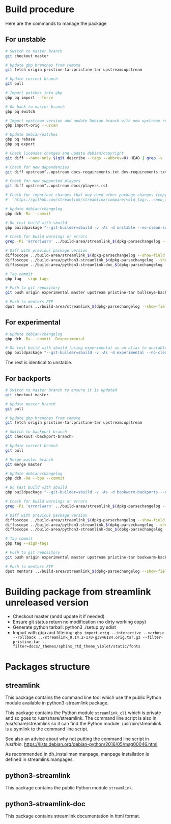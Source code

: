 # Build procedure

Here are the commands to manage the package

## For unstable

```sh
# Switch to master branch
git checkout master

# Update gbp branches from remote
git fetch origin pristine-tar:pristine-tar upstream:upstream

# Update current branch
git pull

# Import patches into gbp
gbp pq import --force

# Go back to master branch
gbp pq switch

# Import upstream version and update Debian branch with new upstream release
gbp import-orig --uscan

# Update debian/patches
gbp pq rebase
gbp pq export

# Check licenses changes and update debian/copyright
git diff --name-only $(git describe --tags --abbrev=0) HEAD | grep -v '^debian' | xargs grep -ni '\bCopyright\b'

# Check for new dependencies
git diff upstream^..upstream docs-requirements.txt dev-requirements.txt pyproject.toml docs/install.rst

# Check for new supported players
git diff upstream^..upstream docs/players.rst

# Check for important changes that may need other package changes (copyright, new patch, ...):
#  `https://github.com/streamlink/streamlink/compare/<old_tag>...<new_tag>`

# Update debian/changelog
gbp dch -Ra --commit

# Do test build with sbuild
gbp buildpackage "--git-builder=sbuild -v -As -d unstable --no-clean-source --run-lintian --lintian-opts=\"-EviIL +pedantic\" --run-autopkgtest --autopkgtest-root-args= --autopkgtest-opts=\"-- schroot %r-%a-sbuild\" --build-failed-commands '%SBUILD_SHELL'"

# Check for build warnings or errors
grep -Pi 'error|warn' ../build-area/streamlink_$(dpkg-parsechangelog --show-field Version)_amd64.build

# Diff with previous package version
diffoscope ../build-area/streamlink_$(dpkg-parsechangelog --show-field Version -c1 -o1)_all.deb ../build-area/streamlink_$(dpkg-parsechangelog --show-field Version)_all.deb --text-color=always | less -r -s
diffoscope ../build-area/python3-streamlink_$(dpkg-parsechangelog --show-field Version -c1 -o1)_all.deb ../build-area/python3-streamlink_$(dpkg-parsechangelog --show-field Version)_all.deb --text-color=always | less -r -s
diffoscope ../build-area/python3-streamlink-doc_$(dpkg-parsechangelog --show-field Version -c1 -o1)_all.deb ../build-area/python3-streamlink-doc_$(dpkg-parsechangelog --show-field Version)_all.deb --text-color=always | less -r -s

# Tag commit
gbp tag --sign-tags

# Push to git repository
git push origin experimental master upstream pristine-tar bullseye-backports --tags

# Push to mentors FTP
dput mentors ../build-area/streamlink_$(dpkg-parsechangelog --show-field Version)_amd64.changes
```

## For experimental

```sh
# Update debian/changelog
gbp dch -Ra --commit -Dexperimental

# Do test build with sbuild (using experimental as an alias to unstable schroot)
gbp buildpackage "--git-builder=sbuild -v -As -d experimental --no-clean-source --run-lintian --lintian-opts=\"-EviIL +pedantic\" --run-autopkgtest --autopkgtest-root-args= --autopkgtest-opts=\"-- schroot %r-%a-sbuild\" --build-failed-commands '%SBUILD_SHELL'" --extra-repository='deb http://deb.debian.org/debian experimental main' --build-dep-resolver=aspcud
```

The rest is identical to unstable.


## For backports

```sh
# Switch to master branch to ensure it is updated
git checkout master

# Update master branch
git pull

# Update gbp branches from remote
git fetch origin pristine-tar:pristine-tar upstream:upstream

# Switch to backport branch
git checkout <backport-branch>

# Update current branch
git pull

# Merge master branch
git merge master

# Update debian/changelog
gbp dch -Ra --bpo --commit

# Do test build with sbuild
gbp buildpackage "--git-builder=sbuild -v -As -d bookworm-backports --no-clean-source --run-lintian --lintian-opts=\"-EviIL +pedantic\" --run-autopkgtest --autopkgtest-root-args= --autopkgtest-opts=\"-- schroot stable-%a-sbuild\" --build-failed-commands '%SBUILD_SHELL' --build-dep-resolver=aptitude"

# Check for build warnings or errors
grep -Pi 'error|warn' ../build-area/streamlink_$(dpkg-parsechangelog --show-field Version)_amd64.build

# Diff with previous package version
diffoscope ../build-area/streamlink_$(dpkg-parsechangelog --show-field Version -c1 -o1)_all.deb ../build-area/streamlink_$(dpkg-parsechangelog --show-field Version)_all.deb --text-color=always | less -r -s
diffoscope ../build-area/python3-streamlink_$(dpkg-parsechangelog --show-field Version -c1 -o1)_all.deb ../build-area/python3-streamlink_$(dpkg-parsechangelog --show-field Version)_all.deb --text-color=always | less -r -s
diffoscope ../build-area/python3-streamlink-doc_$(dpkg-parsechangelog --show-field Version -c1 -o1)_all.deb ../build-area/python3-streamlink-doc_$(dpkg-parsechangelog --show-field Version)_all.deb --text-color=always | less -r -s

# Tag commit
gbp tag --sign-tags

# Push to git repository
git push origin experimental master upstream pristine-tar bookworm-backports --tags

# Push to mentors FTP
dput mentors ../build-area/streamlink_$(dpkg-parsechangelog --show-field Version)_amd64.changes

```

# Building package from streamlink unreleased version

- Checkout master (andd update it if needed)
- Ensure git status return no modification (no dirty working copy)
- Generate python tarball: python3 ./setup.py sdist
- Import with gbp and filtering: `gbp import-orig --interactive --verbose --rollback ../streamlink_0.14.2-170-g3946184.orig.tar.gz --filter-pristine-tar --filter=docs/_themes/sphinx_rtd_theme_violet/static/fonts`


# Packages structure

## streamlink

This package contains the command line tool which use the public Python module available in python3-streamlink package.

This package contains the Python module `streamlink_cli` which is private and so goes to /usr/share/streamlink.
The command line script is also in /usr/share/streamlink so it can find the Python module.
/usr/bin/streamlink is a symlink to the command line script.

See also an advice about why not putting the command line script in /usr/bin:
  https://lists.debian.org/debian-python/2016/05/msg00046.html

As recommended in dh_installman manpage, manpage installation is defined in streamlink.manpages.

## python3-streamlink

This package contains the public Python module `streamlink`.

## python3-streamlink-doc

This package contains streamlink documentation in html format.
